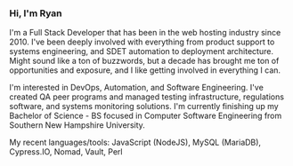 ### Hi, I'm Ryan

I'm a Full Stack Developer that has been in the web hosting industry since 2010. I've been deeply involved with everything from product support to systems engineering, and SDET automation to deployment architecture. Might sound like a ton of buzzwords, but a decade has brought me ton of opportunities and exposure, and I like getting involved in everything I can.

I'm interested in DevOps, Automation, and Software Engineering. I've created QA peer programs and managed testing infrastructure, regulations software, and systems monitoring solutions. I'm currently finishing up my Bachelor of Science - BS focused in Computer Software Engineering from Southern New Hampshire University. 

My recent languages/tools: JavaScript (NodeJS), MySQL (MariaDB), Cypress.IO, Nomad, Vault, Perl
